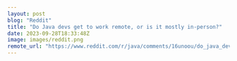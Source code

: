 ```yaml
---
layout: post
blog: "Reddit"
title: "Do Java devs get to work remote, or is it mostly in-person?"
date: 2023-09-28T18:33:48Z
image: images/reddit.png
remote_url: "https://www.reddit.com/r/java/comments/16unoou/do_java_devs_get_to_work_remote_or_is_it_mostly/"
---
```


